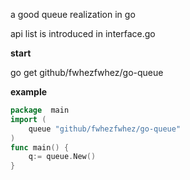 a good queue realization in go

api list is introduced in interface.go

**start**

go get github/fwhezfwhez/go-queue

**example**

```go
package  main
import (
	queue "github/fwhezfwhez/go-queue"
)
func main() {
	q:= queue.New()
}
```

